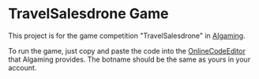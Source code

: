 # TravelSalesdrone Game



This project is for the game competition "TravelSalesdrone" in [AIgaming](https://www.aigaming.com/). 

To run the game, just copy and paste the code into the [OnlineCodeEditor](https://www.aigaming.com/OnlineCodeEditor) that Algaming provides. The botname should be the same as yours in your account.

